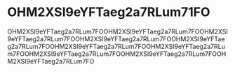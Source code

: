 # OHM2XSI9eYFTaeg2a7RLum71FO
OHM2XSI9eYFTaeg2a7RLum7FOOHM2XSI9eYFTaeg2a7RLum7FOOHM2XSI9eYFTaeg2a7RLum7FOOHM2XSI9eYFTaeg2a7RLum7FOOHM2XSI9eYFTaeg2a7RLum7FOOHM2XSI9eYFTaeg2a7RLum7FOOHM2XSI9eYFTaeg2a7RLum7FOOHM2XSI9eYFTaeg2a7RLum7FOOHM2XSI9eYFTaeg2a7RLum7FOOHM2XSI9eYFTaeg2a7RLum7FO
